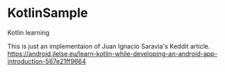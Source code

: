 # KotlinSample
Kotlin learning

This is just an implementaion of Juan Ignacio Saravia's Keddit article. 
https://android.jlelse.eu/learn-kotlin-while-developing-an-android-app-introduction-567e21ff9664
